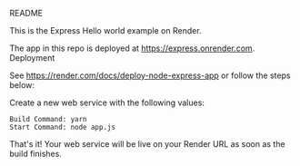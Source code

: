README

This is the Express Hello world example on Render.

The app in this repo is deployed at https://express.onrender.com.
Deployment

See https://render.com/docs/deploy-node-express-app or follow the steps below:

Create a new web service with the following values:

    Build Command: yarn
    Start Command: node app.js

That's it! Your web service will be live on your Render URL as soon as the build finishes.